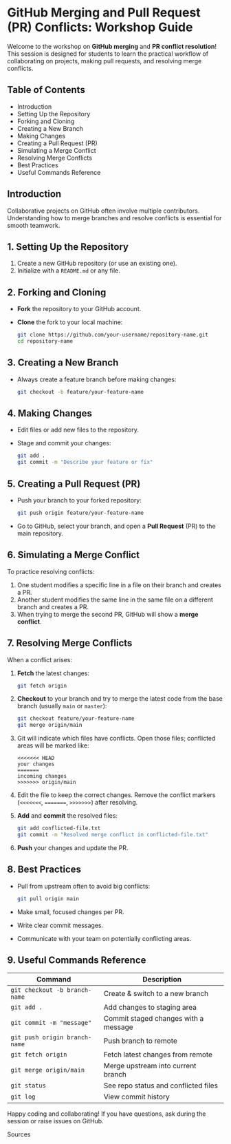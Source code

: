 # GitHub Merging and Pull Request (PR) Conflicts: Workshop Guide

Welcome to the workshop on **GitHub merging** and **PR conflict resolution**! This session is designed for students to learn the practical workflow of collaborating on projects, making pull requests, and resolving merge conflicts.

## Table of Contents
- Introduction
- Setting Up the Repository
- Forking and Cloning
- Creating a New Branch
- Making Changes
- Creating a Pull Request (PR)
- Simulating a Merge Conflict
- Resolving Merge Conflicts
- Best Practices
- Useful Commands Reference

## Introduction

Collaborative projects on GitHub often involve multiple contributors. Understanding how to merge branches and resolve conflicts is essential for smooth teamwork.

## 1. Setting Up the Repository

1. Create a new GitHub repository (or use an existing one).
2. Initialize with a `README.md` or any file.

## 2. Forking and Cloning

- **Fork** the repository to your GitHub account.
- **Clone** the fork to your local machine:

   ```sh
   git clone https://github.com/your-username/repository-name.git
   cd repository-name
   ```

## 3. Creating a New Branch

- Always create a feature branch before making changes:

   ```sh
   git checkout -b feature/your-feature-name
   ```

## 4. Making Changes

- Edit files or add new files to the repository.
- Stage and commit your changes:

   ```sh
   git add .
   git commit -m "Describe your feature or fix"
   ```

## 5. Creating a Pull Request (PR)

- Push your branch to your forked repository:

   ```sh
   git push origin feature/your-feature-name
   ```

- Go to GitHub, select your branch, and open a **Pull Request** (PR) to the main repository.

## 6. Simulating a Merge Conflict

To practice resolving conflicts:
1. One student modifies a specific line in a file on their branch and creates a PR.
2. Another student modifies the same line in the same file on a different branch and creates a PR.
3. When trying to merge the second PR, GitHub will show a **merge conflict**.

## 7. Resolving Merge Conflicts

When a conflict arises:

1. **Fetch** the latest changes:

    ```sh
    git fetch origin
    ```

2. **Checkout** to your branch and try to merge the latest code from the base branch (usually `main` or `master`):

    ```sh
    git checkout feature/your-feature-name
    git merge origin/main
    ```

3. Git will indicate which files have conflicts. Open those files; conflicted areas will be marked like:

    ```
    <<<<<<< HEAD
    your changes
    =======
    incoming changes
    >>>>>>> origin/main
    ```

4. Edit the file to keep the correct changes. Remove the conflict markers (`<<<<<<<`, `=======`, `>>>>>>>`) after resolving.

5. **Add** and **commit** the resolved files:

    ```sh
    git add conflicted-file.txt
    git commit -m "Resolved merge conflict in conflicted-file.txt"
    ```

6. **Push** your changes and update the PR.

## 8. Best Practices

- Pull from upstream often to avoid big conflicts:

    ```sh
    git pull origin main
    ```

- Make small, focused changes per PR.
- Write clear commit messages.
- Communicate with your team on potentially conflicting areas.

## 9. Useful Commands Reference

| Command                                    | Description                                 |
|---------------------------------------------|---------------------------------------------|
| `git checkout -b branch-name`               | Create & switch to a new branch             |
| `git add .`                                | Add changes to staging area                 |
| `git commit -m "message"`                   | Commit staged changes with a message        |
| `git push origin branch-name`               | Push branch to remote                       |
| `git fetch origin`                          | Fetch latest changes from remote            |
| `git merge origin/main`                     | Merge upstream into current branch          |
| `git status`                                | See repo status and conflicted files        |
| `git log`                                   | View commit history                         |

Happy coding and collaborating! If you have questions, ask during the session or raise issues on GitHub.

Sources
